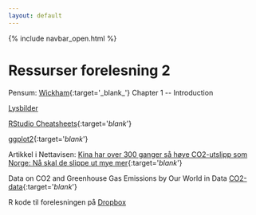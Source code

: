 ```yaml
---
layout: default
---
```

{% include navbar_open.html %}

# Ressurser forelesning 2

Pensum: [Wickham]([https://uit.instructure.com/files/1421071/download?download_frd=1](https://r4ds.had.co.nz/introduction.html)){:target='_blank_'} Chapter 1 -- Introduction

[Lysbilder]([https://www.dropbox.com/s/jbwvm6yiskz32la/F1_sok1004_h22.pdf?dl=0](https://www.dropbox.com/s/40vo7337hqj2rhv/F2_sok1004_h22.pdf?dl=0))

[RStudio Cheatsheets](https://www.rstudio.com/resources/cheatsheets/){:target='_blank_'}

[ggplot2](https://ggplot2.tidyverse.org/index.html){:target='_blank_'}

Artikkel i Nettavisen: [Kina har over 300 ganger så høye CO2-utslipp som Norge: Nå skal de slippe ut mye mer](https://www.nettavisen.no/okonomi/kina-har-over-300-ganger-sa-hoye-co2-utslipp-som-norge-na-skal-de-slippe-ut-mye-mer/s/12-95-3424169652){:target='_blank_'}

Data on CO2 and Greenhouse Gas Emissions by Our World in Data [CO2-data](https://ourworldindata.org/co2-and-other-greenhouse-gas-emissions){:target='_blank_'}

R kode til forelesningen på [Dropbox](https://www.dropbox.com/s/vfei9gs3herzost/F2_R_kode_morley.R?dl=0)
